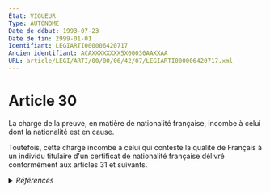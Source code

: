 ```yaml
---
État: VIGUEUR
Type: AUTONOME
Date de début: 1993-07-23
Date de fin: 2999-01-01
Identifiant: LEGIARTI000006420717
Ancien identifiant: ACAXXXXXXXX5X00030AAXXAA
URL: article/LEGI/ARTI/00/00/06/42/07/LEGIARTI000006420717.xml
---
```


<h1>Article 30</h1>

La charge de la preuve, en matière de nationalité française, incombe à celui
dont la nationalité est en cause.<br />

Toutefois, cette charge incombe à celui qui conteste la qualité de Français à un
individu titulaire d'un certificat de nationalité française délivré conformément
aux articles 31 et suivants.


<details>
  <summary><em>Références</em></summary>

  <h2>Articles faisant référence à l'article</h2>
  
  <ul>
    <li>
      <a href="https://legal.tricoteuses.fr//redirection/LEGIARTI000039368351?vers=git&vers=legifrance">Code civil - article 31 AUTONOME VIGUEUR, en vigueur depuis le 2020-01-01</a> CITATION cible
    </li>
    <li>
      <a href="https://legal.tricoteuses.fr//redirection/LEGIARTI000006420768?vers=git&vers=legifrance">Code civil - article 31 AUTONOME MODIFIE, en vigueur du 1995-05-09 au 2016-11-20</a> CITATION cible
    </li>
    <li>
      <a href="https://legal.tricoteuses.fr//redirection/LEGIARTI000006524097?vers=git&vers=legifrance">Code de la nationalité française - article 138 AUTONOME ABROGE, en vigueur du 1973-01-10 au 1993-07-23</a> CONCORDE source
    </li>
    <li>
      <a href="https://legal.tricoteuses.fr//redirection/LEGIARTI000049276839?vers=git&vers=legifrance">Code de la nationalité française - article 138 AUTONOME MODIFIE, en vigueur du 1945-10-20 au 1973-01-10</a> CONCORDE source
    </li>
    <li>
      <a href="https://legal.tricoteuses.fr//redirection/LEGIARTI000006420767?vers=git&vers=legifrance">Code civil - article 31 AUTONOME MODIFIE, en vigueur du 1993-07-23 au 1995-02-09</a> CITATION cible
    </li>
    <li>
      <a href="https://legal.tricoteuses.fr//redirection/LEGIARTI000033459311?vers=git&vers=legifrance">Code civil - article 31 AUTONOME MODIFIE, en vigueur du 2016-11-20 au 2020-01-01</a> CITATION cible
    </li>
  </ul>
  
  <h2>Textes faisant référence à l'article</h2>
  
  <ul>
    <li>
      <a href="https://legal.tricoteuses.fr//redirection/JORFTEXT000000362019?vers=git&vers=legifrance">LOI n° 93-933 du 22 juillet 1993 réformant le droit de la nationalité</a> CODIFICATION cible
    </li>
  </ul>
  
  <h2>Références faites par l'article</h2>
  
  <ul>
    <li>
      1993-07-22 CODIFICATION source <a href="https://legal.tricoteuses.fr//redirection/JORFTEXT000000362019?vers=git&vers=legifrance">LOI n° 93-933 du 22 juillet 1993 réformant le droit de la nationalité</a>
    </li>
    <li>
      1993-07-22 CREATION source Loi n°93-933 du 22 juillet 1993 - art. 50 () JORF 23 juillet 1993
    </li>
    <li>
      2999-01-01 CITATION source <a href="https://legal.tricoteuses.fr//redirection/LEGIARTI000006420767?vers=git&vers=legifrance">Code civil - article 31 AUTONOME MODIFIE, en vigueur du 1993-07-23 au 1995-02-09</a>
    </li>
    <li>
      2999-01-01 CONCORDE cible <a href="https://legal.tricoteuses.fr//redirection/LEGIARTI000006524097?vers=git&vers=legifrance">Code de la nationalité française - article 138 AUTONOME ABROGE, en vigueur du 1973-01-10 au 1993-07-23</a>
    </li>
    <li>
      CREATION source Loi 1803-03-08 promulguée le 18 mars 1803
    </li>
  </ul>
</details>
